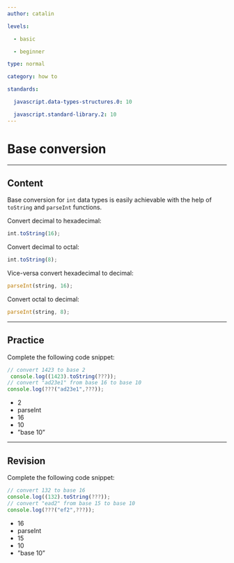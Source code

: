 ```yaml
---
author: catalin

levels:

  - basic

  - beginner

type: normal

category: how to

standards:

  javascript.data-types-structures.0: 10

  javascript.standard-library.2: 10
---
```


# Base conversion

---

## Content

Base conversion for `int` data types is easily achievable with the help of `toString` and `parseInt` functions.

Convert decimal to hexadecimal:

```javascript
int.toString(16);
```

Convert decimal to octal:

```javascript
int.toString(8);
```

Vice-versa convert hexadecimal to decimal:

```javascript
parseInt(string, 16);
```

Convert octal to decimal:

```javascript
parseInt(string, 8);
```

---

## Practice

Complete the following code snippet:

```javascript
// convert 1423 to base 2
 console.log((1423).toString(???));
// convert "ad23e1" from base 16 to base 10
console.log(???("ad23e1",???));
```

- 2
- parseInt
- 16
- 10
- ”base 10”

---

## Revision

Complete the following code snippet:

```javascript
// convert 132 to base 16
console.log((132).toString(???));
// convert "ead2" from base 15 to base 10
console.log(???("ef2",???));
```

- 16
- parseInt
- 15
- 10
- ”base 10”
